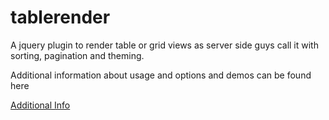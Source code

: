 tablerender
===========

A jquery plugin to render table or grid views as server side guys call it with sorting, pagination and theming.

Additional information about usage and options and demos can be found here 

<a href="http://svivekvarma.github.com/tablerender/"> Additional Info</a>
